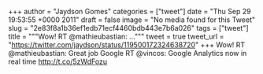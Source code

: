 
+++
author = "Jaydson Gomes"
categories = ["tweet"]
date = "Thu Sep 29 19:53:55 +0000 2011"
draft = false
image = "No media found for this Tweet"
slug = "2e83f8a1b36ef1edb71ecf4460bdb443e7b6a026"
tags = ["tweet"]
title = """Wow! RT @mathieubastian: ..."""
tweet = true
tweet_url = "https://twitter.com/jaydson/status/119500172324638720"
+++
Wow! RT @mathieubastian: Great job Google RT @vincos: Google Analytics now in real time http://t.co/5zWdFozu
